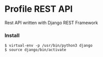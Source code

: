 # Profile REST API

Rest API written with Django REST Framework

### Install
```
$ virtual-env -p /usr/bin/python3 django  
$ source django/bin/activate
```
